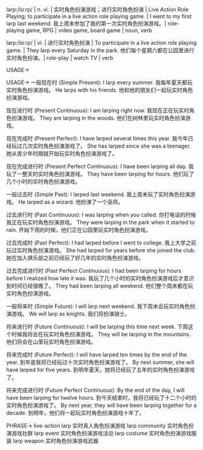 larp:/lɑːrp/ | n. vi. | 实时角色扮演游戏；进行实时角色扮演 |  Live Action Role Playing; to participate in a live action role playing game. |  I went to my first larp last weekend. 我上周末参加了我的第一次实时角色扮演游戏。|  role-playing game, RPG |  video game, board game | noun, verb

larp:/lɑːrp/ | vi. | 进行实时角色扮演 | To participate in a live action role playing game. | They larp every Saturday in the park. 他们每个星期六都在公园里进行实时角色扮演。| role-play | watch TV | verb


USAGE->

USAGE->
一般现在时 (Simple Present):
I larp every summer. 我每年夏天都玩实时角色扮演游戏。
He larps with his friends. 他和他的朋友们一起玩实时角色扮演游戏。

现在进行时 (Present Continuous):
I am larping right now. 我现在正在玩实时角色扮演游戏。
They are larping in the woods. 他们在树林里玩实时角色扮演游戏。

现在完成时 (Present Perfect):
I have larped several times this year. 我今年已经玩过几次实时角色扮演游戏了。
She has larped since she was a teenager. 她从青少年时期就开始玩实时角色扮演游戏了。

现在完成进行时 (Present Perfect Continuous):
I have been larping all day. 我玩了一整天的实时角色扮演游戏。
They have been larping for hours. 他们玩了几个小时的实时角色扮演游戏。

一般过去时 (Simple Past):
I larped last weekend. 我上周末玩了实时角色扮演游戏。
He larped as a wizard. 他扮演了一个巫师。

过去进行时 (Past Continuous):
I was larping when you called. 你打电话的时候我正在玩实时角色扮演游戏。
They were larping in the park when it started to rain. 开始下雨的时候，他们正在公园里玩实时角色扮演游戏。

过去完成时 (Past Perfect):
I had larped before I went to college. 我上大学之前玩过实时角色扮演游戏。
She had larped for years before she joined the club.  她在加入俱乐部之前已经玩了好几年的实时角色扮演游戏。

过去完成进行时 (Past Perfect Continuous):
I had been larping for hours before I realized how late it was. 我玩了几个小时的实时角色扮演游戏后才意识到时间已经很晚了。
They had been larping all weekend. 他们整个周末都在玩实时角色扮演游戏。

一般将来时 (Simple Future):
I will larp next weekend. 我下周末会玩实时角色扮演游戏。
We will larp as knights. 我们将扮演骑士。

将来进行时 (Future Continuous):
I will be larping this time next week. 下周这个时候我将会在玩实时角色扮演游戏。
They will be larping in the mountains. 他们将会在山里玩实时角色扮演游戏。

将来完成时 (Future Perfect):
I will have larped ten times by the end of the year. 到年底我将已经玩过十次实时角色扮演游戏了。
By next summer, she will have larped for five years. 到明年夏天，她将已经玩了五年的实时角色扮演游戏了。

将来完成进行时 (Future Perfect Continuous):
By the end of the day, I will have been larping for twelve hours. 到今天结束时，我将已经玩了十二个小时的实时角色扮演游戏了。
By next year, they will have been larping together for a decade. 到明年，他们将一起玩实时角色扮演游戏十年了。


PHRASE->
live-action larp  实时真人角色扮演游戏
larp community  实时角色扮演游戏社群
larp event  实时角色扮演游戏活动
larp costume  实时角色扮演游戏服装
larp weapon  实时角色扮演游戏武器


